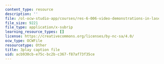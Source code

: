 ```yaml
---
content_type: resource
description: ''
file: /ol-ocw-studio-app/courses/res-6-006-video-demonstrations-in-lasers-and-optics-spring-2008/acb930cbe75cbc2bc367f87af73f35ce_hJfqUAKMEdw.srt
file_size: 9221
file_type: application/x-subrip
learning_resource_types: []
license: https://creativecommons.org/licenses/by-nc-sa/4.0/
ocw_type: OCWFile
resourcetype: Other
title: 3play caption file
uid: acb930cb-e75c-bc2b-c367-f87af73f35ce
---
```

